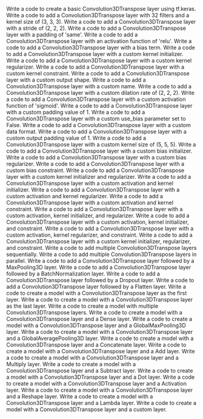 Write a code to create a basic Convolution3DTranspose layer using tf.keras.
Write a code to add a Convolution3DTranspose layer with 32 filters and a kernel size of (3, 3, 3).
Write a code to add a Convolution3DTranspose layer with a stride of (2, 2, 2).
Write a code to add a Convolution3DTranspose layer with a padding of 'same'.
Write a code to add a Convolution3DTranspose layer with an activation function of 'relu'.
Write a code to add a Convolution3DTranspose layer with a bias term.
Write a code to add a Convolution3DTranspose layer with a custom kernel initializer.
Write a code to add a Convolution3DTranspose layer with a custom kernel regularizer.
Write a code to add a Convolution3DTranspose layer with a custom kernel constraint.
Write a code to add a Convolution3DTranspose layer with a custom output shape.
Write a code to add a Convolution3DTranspose layer with a custom name.
Write a code to add a Convolution3DTranspose layer with a custom dilation rate of (2, 2, 2).
Write a code to add a Convolution3DTranspose layer with a custom activation function of 'sigmoid'.
Write a code to add a Convolution3DTranspose layer with a custom padding value of 1.
Write a code to add a Convolution3DTranspose layer with a custom use_bias parameter set to False.
Write a code to add a Convolution3DTranspose layer with a custom data format.
Write a code to add a Convolution3DTranspose layer with a custom output padding value of 1.
Write a code to add a Convolution3DTranspose layer with a custom kernel size of (5, 5, 5).
Write a code to add a Convolution3DTranspose layer with a custom bias initializer.
Write a code to add a Convolution3DTranspose layer with a custom bias regularizer.
Write a code to add a Convolution3DTranspose layer with a custom bias constraint.
Write a code to add a Convolution3DTranspose layer with a custom kernel initializer and regularizer.
Write a code to add a Convolution3DTranspose layer with a custom activation and kernel initializer.
Write a code to add a Convolution3DTranspose layer with a custom activation and kernel regularizer.
Write a code to add a Convolution3DTranspose layer with a custom activation and kernel constraint.
Write a code to add a Convolution3DTranspose layer with a custom activation, kernel initializer, and regularizer.
Write a code to add a Convolution3DTranspose layer with a custom activation, kernel initializer, and constraint.
Write a code to add a Convolution3DTranspose layer with a custom activation, kernel regularizer, and constraint.
Write a code to add a Convolution3DTranspose layer with a custom kernel initializer, regularizer, and constraint.
Write a code to add multiple Convolution3DTranspose layers sequentially.
Write a code to add multiple Convolution3DTranspose layers in parallel.
Write a code to add a Convolution3DTranspose layer followed by a MaxPooling3D layer.
Write a code to add a Convolution3DTranspose layer followed by a BatchNormalization layer.
Write a code to add a Convolution3DTranspose layer followed by a Dropout layer.
Write a code to add a Convolution3DTranspose layer followed by a Flatten layer.
Write a code to create a model with a Convolution3DTranspose layer as the first layer.
Write a code to create a model with a Convolution3DTranspose layer as the last layer.
Write a code to create a model with multiple Convolution3DTranspose layers.
Write a code to create a model with a Convolution3DTranspose layer and a Dense layer.
Write a code to create a model with a Convolution3DTranspose layer and a GlobalMaxPooling3D layer.
Write a code to create a model with a Convolution3DTranspose layer and a GlobalAveragePooling3D layer.
Write a code to create a model with a Convolution3DTranspose layer and a Concatenate layer.
Write a code to create a model with a Convolution3DTranspose layer and a Add layer.
Write a code to create a model with a Convolution3DTranspose layer and a Multiply layer.
Write a code to create a model with a Convolution3DTranspose layer and a Subtract layer.
Write a code to create a model with a Convolution3DTranspose layer and a Dot layer.
Write a code to create a model with a Convolution3DTranspose layer and a Activation layer.
Write a code to create a model with a Convolution3DTranspose layer and a Reshape layer.
Write a code to create a model with a Convolution3DTranspose layer and a Lambda layer.
Write a code to create a model with a Convolution3DTranspose layer and a custom layer.